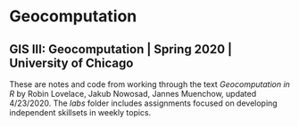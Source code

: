 # Geocomputation
## GIS III: Geocomputation | Spring 2020 | University of Chicago

These are notes and code from working through the text *Geocomputation in R* by Robin Lovelace, Jakub Nowosad, Jannes Muenchow, updated 4/23/2020. The *labs* folder includes assignments focused on developing independent skillsets in weekly topics.
